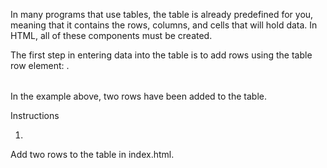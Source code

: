 In many programs that use tables, the table is already predefined for you, meaning that it contains the rows, columns, and cells that will hold data. In HTML, all of these components must be created.

The first step in entering data into the table is to add rows using the table row element: <tr>.

<table>
  <tr>
  </tr>
  <tr>
  </tr>
</table>
In the example above, two rows have been added to the table.

Instructions

1.
Add two rows to the table in index.html.
